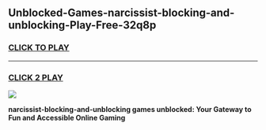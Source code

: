
## Unblocked-Games-narcissist-blocking-and-unblocking-Play-Free-32q8p
<h3>
<a href="https://premium76.site?title=narcissist-blocking-and-unblocking&ref=10A">CLICK TO PLAY</a></h3>
<hr>

<h3>
<a href="https://premium76.site?title=narcissist-blocking-and-unblocking&ref=10A">CLICK 2 PLAY</a>
  
</h3>

<a href="https://premium76.site?title=narcissist-blocking-and-unblocking&ref=10A"><img src="https://clearcache.store/games.png"></a>


**narcissist-blocking-and-unblocking games unblocked: Your Gateway to Fun and Accessible Online Gaming**
